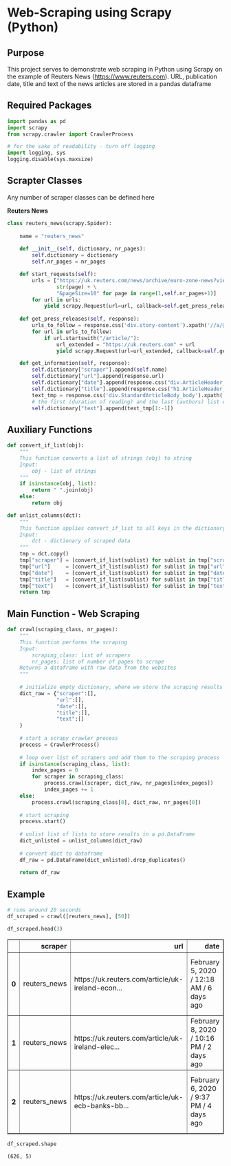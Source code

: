 
# Web-Scraping using Scrapy (Python)

## Purpose
This project serves to demonstrate web scraping in Python using Scrapy on the example of Reuters News (https://www.reuters.com). URL, publication date, title and text of the news articles are stored in a pandas dataframe

## Required Packages


```python
import pandas as pd
import scrapy
from scrapy.crawler import CrawlerProcess

# for the sake of readability - turn off logging
import logging, sys
logging.disable(sys.maxsize)
```

## Scrapter Classes
Any number of scraper classes can be defined here

**Reuters News**


```python
class reuters_news(scrapy.Spider):
    
    name = "reuters_news"
    
    def __init__(self, dictionary, nr_pages):
        self.dictionary = dictionary
        self.nr_pages = nr_pages

    def start_requests(self):
        urls = ["https://uk.reuters.com/news/archive/euro-zone-news?view=page&page=" + \
                str(page) + \
                "&pageSize=10" for page in range(1,self.nr_pages+1)]
        for url in urls:
            yield scrapy.Request(url=url, callback=self.get_press_releases)
        
    def get_press_releases(self, response):
        urls_to_follow = response.css('div.story-content').xpath('//a/@href').extract()
        for url in urls_to_follow:
            if url.startswith("/article/"):
                url_extended = "https://uk.reuters.com" + url
                yield scrapy.Request(url=url_extended, callback=self.get_information)

    def get_information(self, response):
        self.dictionary["scraper"].append(self.name)
        self.dictionary["url"].append(response.url)
        self.dictionary["date"].append(response.css("div.ArticleHeader_date ::text").extract())
        self.dictionary["title"].append(response.css("h1.ArticleHeader_headline ::text").extract())
        text_tmp = response.css('div.StandardArticleBody_body').xpath('//p/text()').extract()
        # the first (duration of reading) and the last (authors) list element are not useful
        self.dictionary["text"].append(text_tmp[1:-1])
```

## Auxiliary Functions


```python
def convert_if_list(obj):
    """
    This function converts a list of strings (obj) to string
    Input:
        obj - list of strings
    """
    if isinstance(obj, list):
        return " ".join(obj)
    else:
        return obj
```


```python
def unlist_columns(dct):
    """
    This function applies convert_if_list to all keys in the dictionary
    Input:
        dct - dictionary of scraped data
    """
    tmp = dct.copy()
    tmp["scraper"] = [convert_if_list(sublist) for sublist in tmp["scraper"]]
    tmp["url"]     = [convert_if_list(sublist) for sublist in tmp["url"]]
    tmp["date"]    = [convert_if_list(sublist) for sublist in tmp["date"]]
    tmp["title"]   = [convert_if_list(sublist) for sublist in tmp["title"]]
    tmp["text"]    = [convert_if_list(sublist) for sublist in tmp["text"]]
    return tmp
```

## Main Function - Web Scraping


```python
def crawl(scraping_class, nr_pages):
    """
    This function performs the scraping
    Input:
        scraping_class: list of scrapers
        nr_pages: list of number of pages to scrape
    Returns a dataframe with raw data from the websites
    """
    
    # initialize empty dictionary, where we store the scraping results
    dict_raw = {"scraper":[], 
                "url":[], 
                "date":[], 
                "title":[], 
                "text":[]
    }
        
    # start a scrapy crawler process
    process = CrawlerProcess()
    
    # loop over list of scrapers and add them to the scraping process
    if isinstance(scraping_class, list):
        index_pages = 0
        for scraper in scraping_class:
            process.crawl(scraper, dict_raw, nr_pages[index_pages])
            index_pages += 1
    else:
        process.crawl(scraping_class[0], dict_raw, nr_pages[0])
    
    # start scraping
    process.start()
    
    # unlist list of lists to store results in a pd.DataFrame
    dict_unlisted = unlist_columns(dict_raw)
    
    # convert dict to dataframe 
    df_raw = pd.DataFrame(dict_unlisted).drop_duplicates()
    
    return df_raw
```

## Example


```python
# runs around 20 seconds
df_scraped = crawl([reuters_news], [50])
```


```python
df_scraped.head(3)
```




<div>
<table border="1" class="dataframe">
  <thead>
    <tr style="text-align: right;">
      <th></th>
      <th>scraper</th>
      <th>url</th>
      <th>date</th>
      <th>title</th>
      <th>text</th>
    </tr>
  </thead>
  <tbody>
    <tr>
      <th>0</th>
      <td>reuters_news</td>
      <td>https://uk.reuters.com/article/uk-ireland-econ...</td>
      <td>February 5, 2020 /  12:18 AM / 6 days ago</td>
      <td>Irish consumer sentiment climbs to six-month high</td>
      <td>DUBLIN (Reuters) - Irish consumer sentiment hi...</td>
    </tr>
    <tr>
      <th>1</th>
      <td>reuters_news</td>
      <td>https://uk.reuters.com/article/uk-ireland-elec...</td>
      <td>February 8, 2020 /  10:16 PM / 2 days ago</td>
      <td>Near tie between three main parties in Irish e...</td>
      <td>DUBLIN (Reuters) - An Irish national election ...</td>
    </tr>
    <tr>
      <th>2</th>
      <td>reuters_news</td>
      <td>https://uk.reuters.com/article/uk-ecb-banks-bb...</td>
      <td>February 6, 2020 /  9:37 PM / 4 days ago</td>
      <td>ECB's de Guindos says BBVA spying case has no ...</td>
      <td>MADRID (Reuters) - European Central Bank Vicep...</td>
    </tr>
  </tbody>
</table>
</div>




```python
df_scraped.shape
```




    (626, 5)


